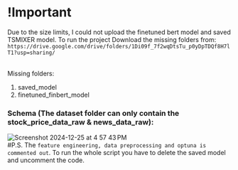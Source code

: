 # !Important

Due to the size limits, I could not upload the finetuned bert model and saved TSMIXER model. 
To run the project Download the missing folders from: 
`https://drive.google.com/drive/folders/1Di09f_7f2wqDtsTu_p0yDpTDQf8H7lT1?usp=sharing/`

<br>Missing folders:
1. saved_model
2. finetuned_finbert_model

### Schema (The dataset folder can only contain the stock_price_data_raw & news_data_raw):


![Screenshot 2024-12-25 at 4 57 43 PM](https://github.com/user-attachments/assets/f25f1787-cd66-4c9a-ac45-cde73b231a20)
<br>
#P.S. The `feature engineering, data preprocessing and optuna is commented out`. To run the whole script you have to delete the saved model and uncomment the code.
